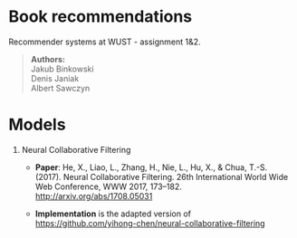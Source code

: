 # Book recommendations
Recommender systems at WUST - assignment 1&2.
> **Authors:**  
> Jakub Binkowski  
> Denis Janiak  
> Albert Sawczyn

# Models
1. Neural Collaborative Filtering
    - **Paper**: He, X., Liao, L., Zhang, H., Nie, L., Hu, X., & Chua, T.-S. (2017). 
      Neural Collaborative Filtering. 
      26th International World Wide Web Conference, WWW 2017, 173–182. 
      http://arxiv.org/abs/1708.05031
      
    - **Implementation** is the adapted version of https://github.com/yihong-chen/neural-collaborative-filtering 